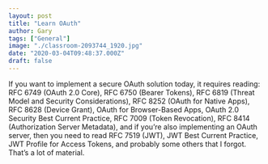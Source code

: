 ```yaml
---
layout: post
title: "Learn OAuth"
author: Gary
tags: ["General"]
image: "./classroom-2093744_1920.jpg"
date: "2020-03-04T09:48:37.000Z"
draft: false
---
```


If you want to implement a secure OAuth solution today, it requires reading: 
  RFC 6749 (OAuth 2.0 Core), 
  RFC 6750 (Bearer Tokens), 
  RFC 6819 (Threat Model and Security Considerations), 
  RFC 8252 (OAuth for Native Apps), 
  RFC 8628 (Device Grant), OAuth for Browser-Based Apps, OAuth 2.0 Security Best Current Practice, 
  RFC 7009 (Token Revocation), 
  RFC 8414 (Authorization Server Metadata), 
  and if you’re also implementing an OAuth server, then you need to read 
  RFC 7519 (JWT), JWT Best Current Practice, JWT Profile for Access Tokens, and probably some others that I forgot. That’s a lot of material.
